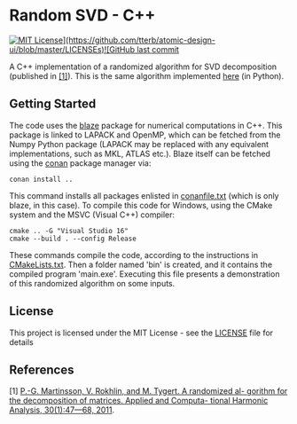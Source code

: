 # Random SVD - C++
[![MIT License](https://img.shields.io/apm/l/atomic-design-ui.svg?)](https://github.com/tterb/atomic-design-ui/blob/master/LICENSEs)![GitHub last commit](https://img.shields.io/github/last-commit/RedCrow9564/Random_SVD-CPP)


A C++ implementation of a randomized algorithm for SVD decomposition (published in [[1]](#1)). This is the same algorithm implemented [here](https://colab.research.google.com/github/RedCrow9564/SpectralMethodsProject-RandomSVD) (in Python).

## Getting Started

The code uses the [blaze](https://bitbucket.org/blaze-lib/blaze/src/master/) package for numerical computations in C++. This package is linked to LAPACK and OpenMP, which can be fetched from the Numpy Python package (LAPACK may be replaced with any equivalent implementations, such as MKL, ATLAS etc.).
Blaze itself can be fetched using the [conan](https://docs.conan.io/en/latest/getting_started.html) package manager via:
```
conan install ..
```
This command installs all packages enlisted in [conanfile.txt](conanfile.txt) (which is only blaze, in this case).
To compile this code for Windows, using the CMake system and the MSVC (Visual C++) compiler:
```
cmake .. -G "Visual Studio 16"
cmake --build . --config Release
```
These commands compile the code, according to the instructions in [CMakeLists.txt](CmakeLists.txt).
Then a folder named 'bin' is created, and it contains the compiled program 'main.exe'.
Executing this file presents a demonstration of this randomized algorithm on some inputs.

## License

This project is licensed under the MIT License - see the [LICENSE](LICENSE) file for details

## References
<a id="1">[1]</a> [P.-G. Martinsson, V. Rokhlin, and M. Tygert. A randomized al-
gorithm for the decomposition of matrices. Applied and Computa-
tional Harmonic Analysis, 30(1):47—68, 2011](https://www.sciencedirect.com/science/article/pii/S1063520310000242).
